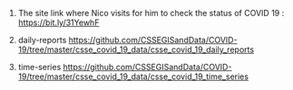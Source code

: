 1. The site link where Nico visits for him to check the status of COVID 19 :
   https://bit.ly/31YewhF

2. daily-reports
   https://github.com/CSSEGISandData/COVID-19/tree/master/csse_covid_19_data/csse_covid_19_daily_reports

3. time-series
   https://github.com/CSSEGISandData/COVID-19/tree/master/csse_covid_19_data/csse_covid_19_time_series
